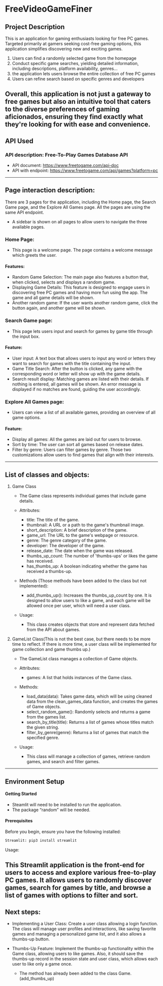 # FreeVideoGameFiner

## Project Description
This is an application for gaming enthusiasts looking for free PC games. 
Targeted primarily at gamers seeking cost-free gaming options, 
this application simplifies discovering new and exciting games. 
 
1. Users can find a randomly selected game from the homepage
2. Conduct specific game searches, yielding detailed information, including descriptions, platform availability, genres...
3. the application lets users browse the entire collection of free PC games
4. Users can refine search based on specific genres and developers


Overall, this application is not just a gateway to free games but also an intuitive tool that caters 
to the diverse preferences of gaming aficionados, ensuring they find exactly what they're looking 
for with ease and convenience.
---
## API Used
### API description: Free-To-Play Games Database API
- API document: https://www.freetogame.com/api-doc 
- API with endpoint: https://www.freetogame.com/api/games?platform=pc
---
## Page interaction description: 

There are 3 pages for the application, including the Home page, the Search Game page, and 
the Explore All Games page. All the pages are using the same API endpoint.  
 
- A sidebar is shown on all pages to allow users to navigate the three available pages.  

### Home Page:  
- This page is a welcome page. The page contains a welcome message which greets the user.  
 
#### Features: 
- Random Game Selection: The main page also features a button that, when clicked, 
selects and displays a random game.  
- Displaying Game Details: This feature is designed to engage users in discovering free 
PC games and having more fun using the app. The game and all game details will be 
shown.  
- Another random game: If the user wants another random game, click the button again, 
and another game will be shown. 

### Search Game page: 
- This page lets users input and search for games by game title through the input box.  
#### Feature: 
- User input: A text box that allows users to input any word or letters they want to search 
for games with the title containing the input.  
- Game Title Search: After the button is clicked, any game with the corresponding word 
or letter will show up with the game details. 
- Search result display: Matching games are listed with their details. If nothing is 
entered, all games will be shown. An error message is displayed if no matches are 
found, guiding the user accordingly. 


### Explore All Games page: 
- Users can view a list of all available games, providing an overview of all game options. 
#### Feature:
- Display all games: All the games are laid out for users to browse.  
- Sort by time: The user can sort all games based on release dates.  
- Filter by genre: Users can filter games by genre. Those two customizations allow users 
to find games that align with their interests.  

 ---
## List of classes and objects: 
 
1. Game Class 
   - The Game class represents individual games that include game details. 
 
   - Attributes: 
     - title: The title of the game. 
     - thumbnail: A URL or a path to the game's thumbnail image. 
     - short_description: A brief description of the game. 
     - game_url: The URL to the game's webpage or resource. 
     - genre: The genre category of the game. 
     - developer: The developer of the game. 
     - release_date: The date when the game was released. 
     - thumbs_up_count: The number of 'thumbs-ups' or likes the game has received. 
     - has_thumbs_up: A boolean indicating whether the game has received a thumbs-up. 
 
   - Methods (Those methods have been added to the class but not implemented): 
     - add_thumbs_up(): Increases the thumbs_up_count by one. It is designed to allow users 
     to like a game, and each game will be allowed once per user, which will need a user 
     class. 
 
   - Usage: 
     - This class creates objects that store and represent data fetched from the API about games. 
 
 
2. GameList Class(This is not the best case, but there needs to be more time to reflect. If there 
is more time, a user class will be implemented for game collection and game thumbs up.) 
   - The GameList class manages a collection of Game objects.  
 
   - Attributes: 
     - games: A list that holds instances of the Game class. 
 
   - Methods:
     - load_data(data): Takes game data, which will be using cleaned data from the 
     clean_games_data function, and creates the games of Game objects. 
     - select_random_game(): Randomly selects and returns a game from the games list. 
     - search_by_title(title): Returns a list of games whose titles match the given string. 
     - filter_by_genre(genre): Returns a list of games that match the specified genre. 
 
   - Usage: 
     - This class will manage a collection of games, retrieve random games, and search and filter 
     games. 
---
## Environment Setup
#### Getting Started 
- Steamlit will need to be installed to run the application. 
- The package “random” will be needed. 
 
#### Prerequisites
Before you begin, ensure you have the following installed:
```sh
Streamlit: pip3 install streamlit 
```
Usage:  

This Streamlit application is the front-end for users to access and explore various free-to-play 
PC games. It allows users to randomly discover games, search for games by title, and browse a 
list of games with options to filter and sort.
---
## Next steps: 
- Implementing a User Class: Create a user class allowing a login function.  The class will 
manage user profiles and interactions, like saving favorite games and managing a 
personalized game list, and it also allows a thumbs-up button. 
 
- Thumbs-Up Feature: Implement the thumbs-up functionality within the Game class, 
allowing users to like games. Also, it should save the thumbs-up record in the session 
state and user class, which allows each user to like only a game once. 
  - The method has already been added to the class Game. (add_thumbs_up)
